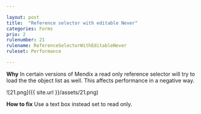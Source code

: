 ```yaml
---

layout: post
title:  "Reference selector with editable Never"
categories: Forms
prio: 2
rulenumber: 21
rulename: ReferenceSelectorWithEditableNever
ruleset: Performance

---
```


**Why**
In certain versions of Mendix a read only reference selector will try to load the the object list as well. This affects performance in a negative way.

![21.png]({{ site.url }}/assets/21.png)

**How to fix**
Use a text box instead set to read only.